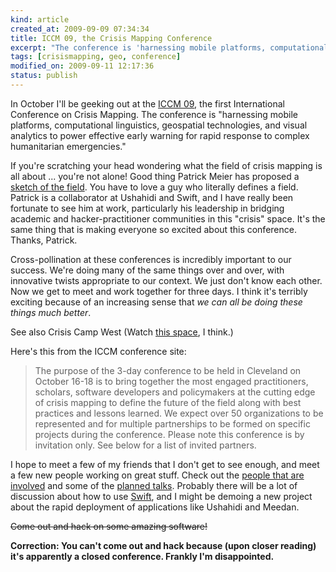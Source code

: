 ```yaml
--- 
kind: article
created_at: 2009-09-09 07:34:34
title: ICCM 09, the Crisis Mapping Conference
excerpt: "The conference is 'harnessing mobile platforms, computational linguistics, geospatial technologies, and visual analytics to power effective early warning for rapid response to complex humanitarian emergencies.'"
tags: [crisismapping, geo, conference]
modified_on: 2009-09-11 12:17:36
status: publish
---
```


In October I'll be geeking out at the <a href="http://crisismapping.ning.com/">ICCM 09</a>, the first International Conference on Crisis Mapping. The conference is "harnessing mobile platforms, computational linguistics, geospatial technologies, and visual analytics to power effective early warning for rapid response to complex humanitarian emergencies." 

If you're scratching your head wondering what the field of crisis mapping is all about ... you're not alone! Good thing Patrick Meier has proposed a <a href="http://irevolution.wordpress.com/2009/08/08/proposing-crisis-mapping/">sketch of the field</a>. You have to love a guy who literally defines a field. Patrick is a collaborator at Ushahidi and Swift, and I have really been fortunate to see him at work, particularly his leadership in bridging academic and hacker-practitioner communities in this "crisis" space. It's the same thing that is making everyone so excited about this conference. Thanks, Patrick. 

Cross-pollination at these conferences is incredibly important to our success. We're doing many of the same things over and over, with innovative twists appropriate to our context. We just don't know each other. Now we get to meet and work together for three days. I think it's terribly exciting because of an increasing sense that <em>we can all be doing these things much better</em>. 

See also Crisis Camp West (Watch <a href="http://crisiscamp.org/">this space</a>, I think.)

Here's this from the ICCM conference site:

<blockquote>
The purpose of the 3-day conference to be held in Cleveland on October 16-18 is to bring together the most engaged practitioners, scholars, software developers and policymakers at the cutting edge of crisis mapping to define the future of the field along with best practices and lessons learned. We expect over 50 organizations to be represented and for multiple partnerships to be formed on specific projects during the conference. Please note this conference is by invitation only. See below for a list of invited partners.
</blockquote>

I hope to meet a few of my friends that I don't get to see enough, and meet a few new people working on great stuff. Check out the <a href="http://crisismapping.ning.com/profiles/members/">people that are involved</a> and some of the <a href="http://crisismapping.ning.com/group/signupforignitetalks/forum/topics/add-your-ignite-talk-proposal">planned talks</a>. Probably there will be a lot of discussion about how to use <a href="http://swiftapp.org">Swift</a>, and I might be demoing a new project about the rapid deployment of applications like Ushahidi and Meedan.

<del datetime="2009-09-11T12:12:36+00:00">Come out and hack on some amazing software! </del>

<strong>Correction: You can't come out and hack because (upon closer reading) it's apparently a closed conference. Frankly I'm disappointed.</strong>